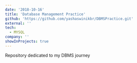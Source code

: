 ```yaml
---
date: '2018-10-16'
title: 'Database Management Practice'
github: 'https://github.com/yashaswinikbr/DBMSPractice.git'
external: ''
tech:
  - MYSQL
company: ''
showInProjects: true
---
```


Repository dedicated to my DBMS journey

